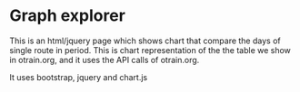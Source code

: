 Graph explorer
==============

This is an html/jquery page which shows chart that compare the days of single route in period. 
This is chart representation of the the table we show in otrain.org, and it uses the API calls of otrain.org.

It uses bootstrap, jquery and chart.js




